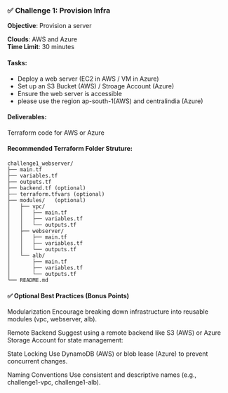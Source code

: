 ### ✅ Challenge 1: Provision Infra

**Objective**: Provision a server

**Clouds**: AWS and Azure  
**Time Limit**: 30 minutes

#### Tasks:
- Deploy a web server (EC2 in AWS / VM in Azure)
- Set up an S3 Bucket (AWS) / Stroage Account (Azure)
- Ensure the web server is accessible
- please use the region ap-south-1(AWS) and centralindia (Azure)

#### Deliverables:
Terraform code for AWS or Azure

#### Recommended Terraform Folder Struture:

```plaintext
challenge1_webserver/
├── main.tf                    
├── variables.tf                 
├── outputs.tf                   
├── backend.tf (optional)       
├── terraform.tfvars (optional) 
├── modules/   (optional)                  
│   ├── vpc/
│   │   ├── main.tf
│   │   ├── variables.tf
│   │   └── outputs.tf
│   ├── webserver/
│   │   ├── main.tf
│   │   ├── variables.tf
│   │   └── outputs.tf
│   └── alb/
│       ├── main.tf
│       ├── variables.tf
│       └── outputs.tf
└── README.md
```

#### ✅ Optional Best Practices (Bonus Points)

Modularization
Encourage breaking down infrastructure into reusable modules (vpc, webserver, alb).

Remote Backend
Suggest using a remote backend like S3 (AWS) or Azure Storage Account for state management:

State Locking 
Use DynamoDB (AWS) or blob lease (Azure) to prevent concurrent changes.

Naming Conventions
Use consistent and descriptive names (e.g., challenge1-vpc, challenge1-alb).
